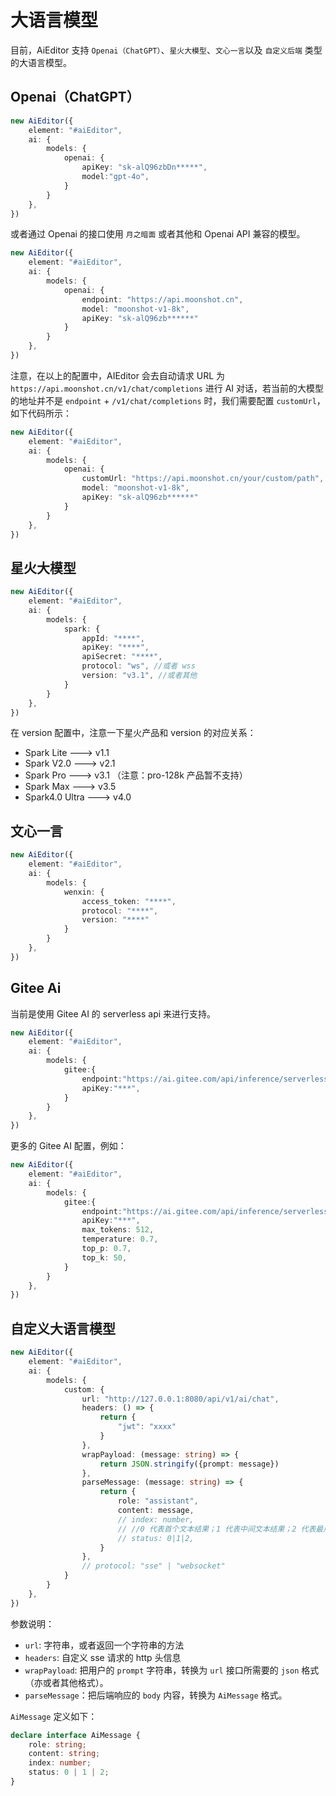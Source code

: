 # 大语言模型

目前，AiEditor 支持 `Openai（ChatGPT）`、`星火大模型`、`文心一言`以及 `自定义后端` 类型的大语言模型。

## Openai（ChatGPT）

```ts
new AiEditor({
    element: "#aiEditor",
    ai: {
        models: {
            openai: {
                apiKey: "sk-alQ96zbDn*****",
                model:"gpt-4o",
            }
        }
    },
})
```
或者通过 Openai 的接口使用 `月之暗面` 或者其他和 Openai API 兼容的模型。

```ts
new AiEditor({
    element: "#aiEditor",
    ai: {
        models: {
            openai: {
                endpoint: "https://api.moonshot.cn",
                model: "moonshot-v1-8k",
                apiKey: "sk-alQ96zb******"
            }
        }
    },
})
```

注意，在以上的配置中，AIEditor 会去自动请求 URL 为`https://api.moonshot.cn/v1/chat/completions` 进行 AI 对话，若当前的大模型的地址并不是
`endpoint` + `/v1/chat/completions` 时，我们需要配置 `customUrl`，如下代码所示：

```ts
new AiEditor({
    element: "#aiEditor",
    ai: {
        models: {
            openai: {
                customUrl: "https://api.moonshot.cn/your/custom/path",
                model: "moonshot-v1-8k",
                apiKey: "sk-alQ96zb******"
            }
        }
    },
})
```




## 星火大模型

```typescript
new AiEditor({
    element: "#aiEditor",
    ai: {
        models: {
            spark: {
                appId: "****",
                apiKey: "****",
                apiSecret: "****",
                protocol: "ws", //或者 wss
                version: "v3.1", //或者其他
            }
        }
    },
})
```

在 version 配置中，注意一下星火产品和 version 的对应关系：

- Spark Lite ---> v1.1
- Spark V2.0 ---> v2.1
- Spark Pro ---> v3.1 （注意：pro-128k 产品暂不支持）
- Spark Max ---> v3.5
- Spark4.0 Ultra ---> v4.0

## 文心一言

```typescript
new AiEditor({
    element: "#aiEditor",
    ai: {
        models: {
            wenxin: {
                access_token: "****",
                protocol: "****",
                version: "****"
            }
        }
    },
})
```

## Gitee Ai 

当前是使用 Gitee AI 的 serverless api 来进行支持。

```typescript
new AiEditor({
    element: "#aiEditor",
    ai: {
        models: {
            gitee:{
                endpoint:"https://ai.gitee.com/api/inference/serverless/KGHCVOPBV7GY/chat/completions",
                apiKey:"***",
            }
        }
    },
})
```

更多的 Gitee AI 配置，例如：

```typescript
new AiEditor({
    element: "#aiEditor",
    ai: {
        models: {
            gitee:{
                endpoint:"https://ai.gitee.com/api/inference/serverless/KGHCVOPBV7GY/chat/completions",
                apiKey:"***",
                max_tokens: 512,
                temperature: 0.7,
                top_p: 0.7,
                top_k: 50,
            }
        }
    },
})
```


## 自定义大语言模型

```typescript
new AiEditor({
    element: "#aiEditor",
    ai: {
        models: {
            custom: {
                url: "http://127.0.0.1:8080/api/v1/ai/chat",
                headers: () => {
                    return {
                        "jwt": "xxxx"
                    }
                },
                wrapPayload: (message: string) => {
                    return JSON.stringify({prompt: message})
                },
                parseMessage: (message: string) => {
                    return {
                        role: "assistant",
                        content: message,
                        // index: number,
                        // //0 代表首个文本结果；1 代表中间文本结果；2 代表最后一个文本结果。
                        // status: 0|1|2,
                    }
                },
                // protocol: "sse" | "websocket"
            }
        }
    },
})
```
参数说明：

- `url`: 字符串，或者返回一个字符串的方法
- `headers`: 自定义 sse 请求的 http 头信息
- `wrapPayload`: 把用户的 `prompt` 字符串，转换为 `url` 接口所需要的 `json` 格式（亦或者其他格式）。
- `parseMessage`：把后端响应的 `body` 内容，转换为 `AiMessage` 格式。

`AiMessage` 定义如下：

```ts
declare interface AiMessage {
    role: string;
    content: string;
    index: number;
    status: 0 | 1 | 2;
}
```
